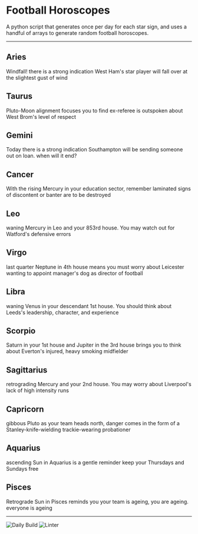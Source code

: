 # Football Horoscopes

A python script that generates once per day for each star sign, and uses a handful of arrays to generate random football horoscopes.

---

<!-- horoscopes_item starts -->
<h2>Aries</h2><p>Windfall! there is a strong indication West Ham's star player will fall over at the slightest gust of wind</p><h2>Taurus</h2><p>Pluto-Moon alignment focuses you to find ex-referee is outspoken about West Brom's level of respect</p><h2>Gemini</h2><p>Today there is a strong indication Southampton will be sending someone out on loan. when will it end?</p><h2>Cancer</h2><p>With the rising Mercury in your education sector, remember laminated signs of discontent or banter are to be destroyed</p><h2>Leo</h2><p>waning Mercury in Leo and your 853rd house. You may watch out for Watford's defensive errors</p><h2>Virgo</h2><p>last quarter Neptune in 4th house means you must worry about Leicester wanting to appoint manager's dog as director of football</p><h2>Libra</h2><p>waning Venus in your descendant 1st house. You should think about Leeds's leadership, character, and experience</p><h2>Scorpio</h2><p>Saturn in your 1st house and Jupiter in the 3rd house brings you to think about Everton's injured, heavy smoking midfielder</p><h2>Sagittarius</h2><p>retrograding Mercury and your 2nd house. You may worry about Liverpool's lack of high intensity runs</p><h2>Capricorn</h2><p>gibbous Pluto as your team heads north, danger comes in the form of a Stanley-knife-wielding trackie-wearing probationer</p><h2>Aquarius</h2><p>ascending Sun in Aquarius is a gentle reminder keep your Thursdays and Sundays free</p><h2>Pisces</h2><p>Retrograde Sun in Pisces reminds you your team is ageing, you are ageing. everyone is ageing</p>
<!-- horoscopes_item ends -->

---

![Daily Build](https://github.com/MatBenfield/horofootball.thechels.uk/workflows/Daily%20Build/badge.svg) ![Linter](https://github.com/MatBenfield/horofootball.thechels.uk/workflows/Linter/badge.svg)
